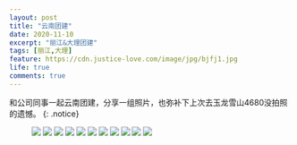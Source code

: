 ```yaml
---
layout: post
title: "云南团建"
date: 2020-11-10
excerpt: "丽江&大理团建"
tags: [丽江,大理]
feature: https://cdn.justice-love.com/image/jpg/bjfj1.jpg
life: true
comments: true
---
```

和公司同事一起云南团建，分享一组照片，也弥补下上次去玉龙雪山4680没拍照的遗憾。
{: .notice}
<figure>
    <img src="{{ site.staticUrl }}/image/yunnan/yunnanyou0.JPG?imageMogr2/auto-orient" />
    <img src="{{ site.staticUrl }}/image/yunnan/yunnanyou1.png?imageMogr2/auto-orient" />
    <img src="{{ site.staticUrl }}/image/yunnan/yunnanyou2.png?imageMogr2/auto-orient" />
    <img src="{{ site.staticUrl }}/image/yunnan/yunnanyou3.JPG?imageMogr2/auto-orient" />
    <img src="{{ site.staticUrl }}/image/yunnan/yunnanyou4.JPG?imageMogr2/auto-orient" />
    <img src="{{ site.staticUrl }}/image/yunnan/yunnanyou5.JPG?imageMogr2/auto-orient" />
    <img src="{{ site.staticUrl }}/image/yunnan/yunnanyou6.JPG?imageMogr2/auto-orient" />
    <img src="{{ site.staticUrl }}/image/yunnan/yunnanyou7.JPG?imageMogr2/auto-orient" />
    <img src="{{ site.staticUrl }}/image/yunnan/yunnanyou8.jpg?imageMogr2/auto-orient" />
    <img src="{{ site.staticUrl }}/image/yunnan/yunnanyou9.jpg?imageMogr2/auto-orient" />
    <img src="{{ site.staticUrl }}/image/yunnan/yunnanyou10.jpeg?imageMogr2/auto-orient" />
</figure>
